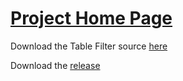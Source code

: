 # [Project Home Page](http://www.picnet.com.au/picnet-table-filter.html) #

Download the Table Filter source [here](https://github.com/PicNet/picnet_closure_repo)

Download the [release](https://github.com/PicNet/picnet_closure_repo/raw/master/tablefilter.zip)